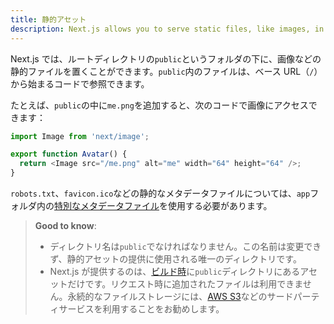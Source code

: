 ```yaml
---
title: 静的アセット
description: Next.js allows you to serve static files, like images, in the public directory. You can learn how it works here.
---
```


Next.js では、ルートディレクトリの`public`というフォルダの下に、画像などの静的ファイルを置くことができます。`public`内のファイルは、ベース URL（`/`）から始まるコードで参照できます。

たとえば、`public`の中に`me.png`を追加すると、次のコードで画像にアクセスできます：

```js title="Avatar.js"
import Image from 'next/image';

export function Avatar() {
  return <Image src="/me.png" alt="me" width="64" height="64" />;
}
```

<!-- TODO: Fix link -->

`robots.txt`、`favicon.ico`などの静的なメタデータファイルについては、`app`フォルダ内の[特別なメタデータファイル](/docs/app-router/api-reference/file-conventions/metadata)を使用する必要があります。

<!-- TODO: Fix link -->

> **Good to know**:
>
> - ディレクトリ名は`public`でなければなりません。この名前は変更できず、静的アセットの提供に使用される唯一のディレクトリです。
> - Next.js が提供するのは、[ビルド時](/docs/app-router/api-reference/next-cli#build)に`public`ディレクトリにあるアセットだけです。リクエスト時に追加されたファイルは利用できません。永続的なファイルストレージには、[AWS S3](https://aws.amazon.com/s3/)などのサードパーティサービスを利用することをお勧めします。
